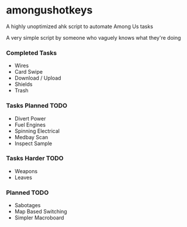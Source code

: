 # amongushotkeys
A highly unoptimized ahk script to automate Among Us tasks 

A very simple script by someone who vaguely knows what they're doing

### Completed Tasks
 - Wires
 - Card Swipe
 - Download / Upload
 - Shields
 - Trash

### Tasks Planned TODO
 - Divert Power
 - Fuel Engines
 - Spinning Electrical
 - Medbay Scan
 - Inspect Sample

 ### Tasks Harder TODO
 - Weapons
 - Leaves

 ### Planned TODO
 - Sabotages
 - Map Based Switching
 - Simpler Macroboard